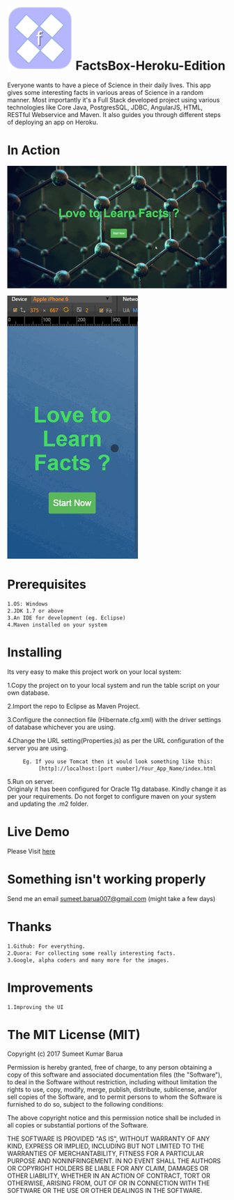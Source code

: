 # ![alt tag](https://github.com/SumeetKumarBarua/FactsBox-Heroku-Edition/blob/master/WebContent/img/logo.png) FactsBox-Heroku-Edition
Everyone wants to have a piece of Science in their daily lives. This app gives some interesting facts in various areas of Science in a random manner. Most importantly it's a Full Stack developed project using various technologies like Core Java, PostgresSQL, JDBC, AngularJS, HTML, RESTful Webservice and Maven. It also guides you through different steps of deploying an app on Heroku.

# In Action
![alt tag](https://github.com/SumeetKumarBarua/FactsBox-Heroku-Edition/blob/master/WebContent/img/first.gif)

![alt tag](https://github.com/SumeetKumarBarua/FactsBox-Heroku-Edition/blob/master/WebContent/img/iphone.gif)

# Prerequisites
    1.OS: Windows
    2.JDK 1.7 or above
    3.An IDE for development (eg. Eclipse)
    4.Maven installed on your system
   
# Installing
Its very easy to make this project work on your local system:

   1.Copy the project on to your local system and run the table script on your own database.
   
   2.Import the repo to Eclipse as Maven Project. 
   
   3.Configure the connection file (Hibernate.cfg.xml) with the driver settings of database whichever
      you are using.
       
   4.Change the URL setting(Properties.js) as per the URL configuration of the server you are using.
    
	     Eg. If you use Tomcat then it would look something like this:
	          [http]://localhost:[port number]/Your_App_Name/index.html
    
   5.Run on server.    
Originaly it has been configured for Oracle 11g database. Kindly change it as per your requirements. Do not forget to configure maven on your system and updating the .m2 folder.

# Live Demo
Please Visit <a href="https://factsbox.herokuapp.com">here </a>

# Something isn't working properly
Send me an email sumeet.barua007@gmail.com (might take a few days)

# Thanks
    1.Github: For everything.
    2.Quora: For collecting some really interesting facts. 
    3.Google, alpha coders and many more for the images.
    
# Improvements
    1.Improving the UI

# The MIT License (MIT)

Copyright (c) 2017 Sumeet Kumar Barua

Permission is hereby granted, free of charge, to any person obtaining a copy of this software and associated documentation files (the "Software"), to deal in the Software without restriction, including without limitation the rights to use, copy, modify, merge, publish, distribute, sublicense, and/or sell copies of the Software, and to permit persons to whom the Software is furnished to do so, subject to the following conditions: 

The above copyright notice and this permission notice shall be included in all copies or substantial portions of the Software.

THE SOFTWARE IS PROVIDED "AS IS", WITHOUT WARRANTY OF ANY KIND, EXPRESS OR IMPLIED, INCLUDING BUT NOT LIMITED TO THE WARRANTIES OF MERCHANTABILITY, FITNESS FOR A PARTICULAR PURPOSE AND NONINFRINGEMENT. IN NO EVENT SHALL THE AUTHORS OR COPYRIGHT HOLDERS BE LIABLE FOR ANY CLAIM, DAMAGES OR OTHER LIABILITY, WHETHER IN AN ACTION OF CONTRACT, TORT OR OTHERWISE, ARISING FROM, OUT OF OR IN CONNECTION WITH THE SOFTWARE OR THE USE OR OTHER DEALINGS IN THE SOFTWARE.

